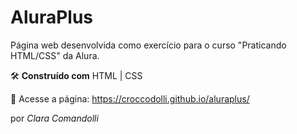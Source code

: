 # **AluraPlus**
Página web desenvolvida como exercício para o curso "Praticando HTML/CSS" da Alura.

🛠️ **Construído com**
HTML | CSS

🔗 Acesse a página: https://croccodolli.github.io/aluraplus/

por _Clara Comandolli_

